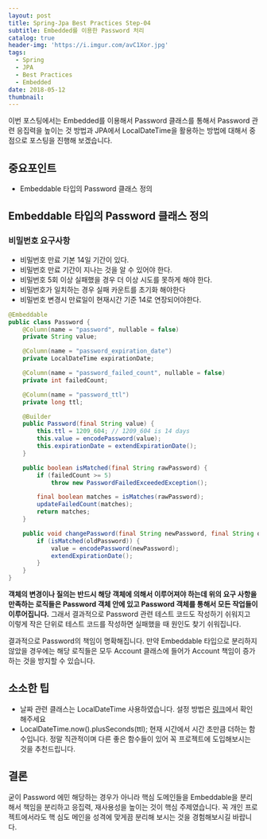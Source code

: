 ```yaml
---
layout: post
title: Spring-Jpa Best Practices Step-04
subtitle: Embedded를 이용한 Password 처리
catalog: true
header-img: 'https://i.imgur.com/avC1Xor.jpg'
tags:
  - Spring
  - JPA
  - Best Practices
  - Embedded
date: 2018-05-12
thumbnail:
---
```


이번 포스팅에서는 Embedded를 이용해서 Password 클래스를 통해서 Password 관련 응집력을 높이는 것 방법과  JPA에서 LocalDateTime을 활용하는 방법에 대해서 중점으로 포스팅을 진행해 보겠습니다.


## 중요포인트
* Embeddable 타입의 Password 클래스 정의


## Embeddable 타입의 Password 클래스 정의

### 비밀번호 요구사항
* 비밀번호 만료 기본 14일 기간이 있다.
* 비밀번호 만료 기간이 지나는 것을 알 수 있어야 한다.
* 비밀번호 5회 이상 실패했을 경우 더 이상 시도를 못하게 해야 한다.
* 비밀번호가 일치하는 경우 실패 카운트를 초기화 해야한다
* 비밀번호 변경시 만료일이 현재시간 기준 14로 연장되어야한다.


```java
@Embeddable
public class Password {
    @Column(name = "password", nullable = false)
    private String value;

    @Column(name = "password_expiration_date")
    private LocalDateTime expirationDate;

    @Column(name = "password_failed_count", nullable = false)
    private int failedCount;

    @Column(name = "password_ttl")
    private long ttl;

    @Builder
    public Password(final String value) {
        this.ttl = 1209_604; // 1209_604 is 14 days
        this.value = encodePassword(value);
        this.expirationDate = extendExpirationDate();
    }

    public boolean isMatched(final String rawPassword) {
        if (failedCount >= 5)
            throw new PasswordFailedExceededException();

        final boolean matches = isMatches(rawPassword);
        updateFailedCount(matches);
        return matches;
    }

    public void changePassword(final String newPassword, final String oldPassword) {
        if (isMatched(oldPassword)) {
            value = encodePassword(newPassword);
            extendExpirationDate();
        }
    }
}
```

**객체의 변경이나 질의는 반드시 해당 객체에 의해서 이루어져야 하는데 위의 요구 사항을 만족하는 로직들은 Password 객체 안에 있고 Password 객체를 통해서 모든 작업들이 이루어집니다.** 그래서 결과적으로 Password 관련 테스트 코드도 작성하기 쉬워지고 이렇게 작은 단위로 테스트 코드를 작성하면 실패했을 때 원인도 찾기 쉬워집니다.

결과적으로 Password의 책임이 명확해집니다. 만약 Embeddable 타입으로 분리하지 않았을 경우에는 해당 로직들은 모두 Account 클래스에 들어가 Account 책임이 증가하는 것을 방지할 수 있습니다.


## 소소한 팁
* 날짜 관련 클래스는 LocalDateTime 사용하였습니다. 설정 방법은 [링크](https://github.com/cheese10yun/spring-jpa-best-practices/blob/master/doc/appendix-01.md)에서 확인해주세요
* LocalDateTime.now().plusSeconds(ttl); 현재 시간에서 시간 초만큼 더하는 함수입니다. 정말 직관적이며 다른 좋은 함수들이 있어 꼭 프로젝트에 도입해보시는 것을 추천드립니다.

## 결론
굳이 Password 에민 해당하는 경우가 아니라 핵심 도메인들을 Embeddable을 분리해서 책임을 분리하고 응집력, 재사용성을 높이는 것이 핵심 주제였습니다. 꼭 개인 프로젝트에서라도 핵 심도 메인을 성격에 맞게끔 분리해 보시는 것을 경험해보시길 바랍니다.